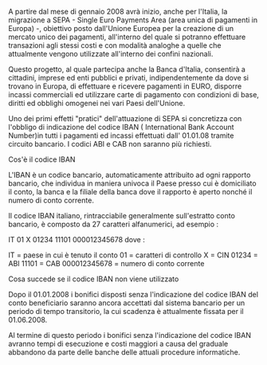 A partire dal mese di gennaio 2008 avrà inizio, anche per l'Italia, la migrazione a SEPA - Single
Euro Payments Area (area unica di pagamenti in Europa) -, obiettivo posto dall'Unione Europea per la
creazione di un mercato unico dei pagamenti, all'interno del quale si potranno effettuare
transazioni agli stessi costi e con modalità analoghe a quelle che attualmente vengono utilizzate
all'interno dei confini nazionali.

Questo progetto, al quale partecipa anche la Banca d'Italia, consentirà a cittadini, imprese ed enti
pubblici e privati, indipendentemente da dove si trovano in Europa, di effettuare e ricevere
pagamenti in EURO, disporre incassi commerciali ed utilizzare carte di pagamento con condizioni di
base, diritti ed obblighi omogenei nei vari Paesi dell'Unione.

Uno dei primi effetti "pratici" dell'attuazione di SEPA si concretizza con l'obbligo di indicazione
del codice IBAN ( International Bank Account Number)in tutti i pagamenti ed incassi effettuati dall'
01.01.08 tramite circuito bancario. I codici ABI e CAB non saranno più richiesti.

Cos'è il codice IBAN

L'IBAN è un codice bancario, automaticamente attribuito ad ogni rapporto bancario, che individua in
maniera univoca il Paese presso cui è domiciliato il conto, la banca e la filiale della banca dove
il rapporto è aperto nonché il numero di conto corrente.

Il codice IBAN italiano, rintracciabile generalmente sull'estratto conto bancario, è composto da 27
caratteri alfanumerici, ad esempio : 

IT 01 X 01234 11101 000012345678 dove : 

IT            =     paese in cui è tenuto il conto
01            =     caratteri di controllo
X             =    CIN
01234         =    ABI
11101         =    CAB
000012345678  =    numero di conto corrente

Cosa succede se il codice IBAN non viene utilizzato

Dopo il 01.01.2008 i bonifici disposti senza l'indicazione del codice IBAN del conto beneficiario
saranno ancora accettati dal sistema bancario per un periodo di tempo transitorio, la cui scadenza è
attualmente fissata per il 01.06.2008.

Al termine di questo periodo i bonifici senza l'indicazione del codice IBAN avranno tempi di
esecuzione e costi maggiori a causa del graduale abbandono da parte delle banche delle attuali
procedure informatiche.

